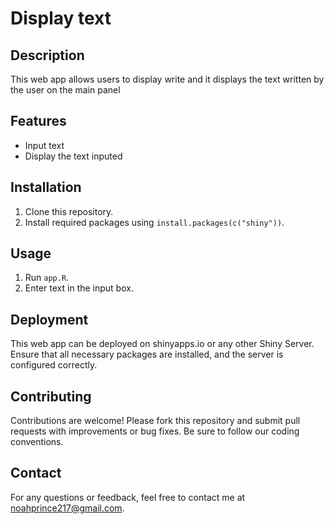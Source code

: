 # Display text

## Description
This web app allows users to display write and it displays the text written by the user on the main panel

## Features
- Input text
- Display the text inputed

## Installation
1. Clone this repository.
2. Install required packages using `install.packages(c("shiny"))`.

## Usage
1. Run `app.R`.
2. Enter text in the input box.

## Deployment
This web app can be deployed on shinyapps.io or any other Shiny Server. Ensure that all necessary packages are installed, and the server is configured correctly.

## Contributing
Contributions are welcome! Please fork this repository and submit pull requests with improvements or bug fixes. Be sure to follow our coding conventions.


## Contact
For any questions or feedback, feel free to contact me at noahprince217@gmail.com.
